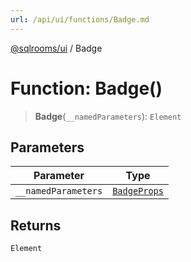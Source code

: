 ```yaml
---
url: /api/ui/functions/Badge.md
---
```

[@sqlrooms/ui](../index.md) / Badge

# Function: Badge()

> **Badge**(`__namedParameters`): `Element`

## Parameters

| Parameter | Type |
| ------ | ------ |
| `__namedParameters` | [`BadgeProps`](../interfaces/BadgeProps.md) |

## Returns

`Element`
